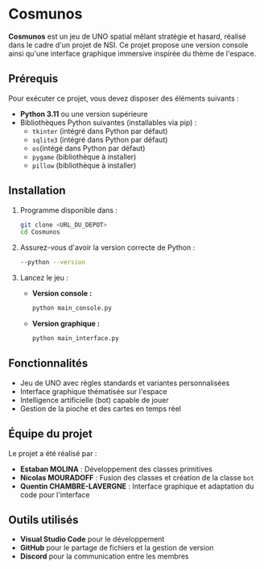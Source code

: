 # Cosmunos

**Cosmunos** est un jeu de UNO spatial mêlant stratégie et hasard, réalisé dans le cadre d'un projet de NSI. Ce projet propose une version console ainsi qu'une interface graphique immersive inspirée du thème de l'espace.

## Prérequis

Pour exécuter ce projet, vous devez disposer des éléments suivants :

- **Python 3.11** ou une version supérieure
- Bibliothèques Python suivantes (installables via pip) :
  - `tkinter` (intégré dans Python par défaut)
  - `sqlite3` (intégré dans Python par défaut)
  - `os`(intégé dans Python par défaut)
  - `pygame` (bibliothèque à installer)
  - `pillow` (bibliothèque à installer)

## Installation

1. Programme disponible dans  :
   ```bash
   git clone <URL_DU_DEPOT>
   cd Cosmunos
   ```

2. Assurez-vous d'avoir la version correcte de Python :
    ```bash
    --python --version
    ```

3. Lancez le jeu :

   - **Version console :**
     ```bash
     python main_console.py
     ```
   
   - **Version graphique :**
     ```bash
     python main_interface.py
     ```

## Fonctionnalités

- Jeu de UNO avec règles standards et variantes personnalisées
- Interface graphique thématisée sur l'espace
- Intelligence artificielle (bot) capable de jouer
- Gestion de la pioche et des cartes en temps réel

## Équipe du projet

Le projet a été réalisé par :
- **Estaban MOLINA** : Développement des classes primitives
- **Nicolas MOURADOFF** : Fusion des classes et création de la classe `bot`
- **Quentin CHAMBRE-LAVERGNE** : Interface graphique et adaptation du code pour l'interface

## Outils utilisés

- **Visual Studio Code** pour le développement
- **GitHub** pour le partage de fichiers et la gestion de version
- **Discord** pour la communication entre les membres